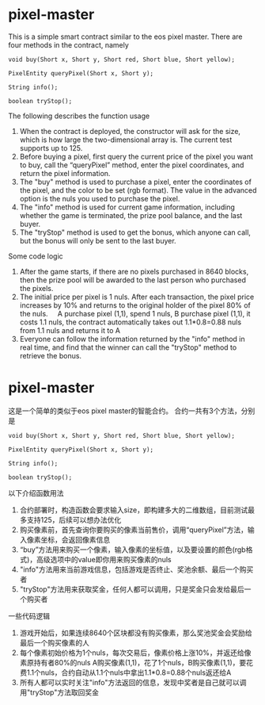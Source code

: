 # pixel-master

This is a simple smart contract similar to the eos pixel master.
There are four methods in the contract, namely

    void buy(Short x, Short y, Short red, Short blue, Short yellow);
    
    PixelEntity queryPixel(Short x, Short y);
    
    String info();
    
    boolean tryStop();

The following describes the function usage
1. When the contract is deployed, the constructor will ask for the size, which is how large the two-dimensional array is. The current test supports up to 125.
2. Before buying a pixel, first query the current price of the pixel you want to buy, call the “queryPixel” method, enter the pixel coordinates, and return the pixel information.
3. The "buy" method is used to purchase a pixel, enter the coordinates of the pixel, and the color to be set (rgb format). The value in the advanced option is the nuls you used to purchase the pixel.
4. The "info" method is used for current game information, including whether the game is terminated, the prize pool balance, and the last buyer.
4. The "tryStop" method is used to get the bonus, which anyone can call, but the bonus will only be sent to the last buyer.

Some code logic
1. After the game starts, if there are no pixels purchased in 8640 blocks, then the prize pool will be awarded to the last person who purchased the pixels.
2. The initial price per pixel is 1 nuls. After each transaction, the pixel price increases by 10% and returns to the original holder of the pixel 80% of the nuls.
    A purchase pixel (1,1), spend 1 nuls, B purchase pixel (1,1), it costs 1.1 nuls, the contract automatically takes out 1.1*0.8=0.88 nuls from 1.1 nuls and returns it to A
3. Everyone can follow the information returned by the "info" method in real time, and find that the winner can call the "tryStop" method to retrieve the bonus.

# pixel-master

这是一个简单的类似于eos pixel master的智能合约。
合约一共有3个方法，分别是

    void buy(Short x, Short y, Short red, Short blue, Short yellow);
    
    PixelEntity queryPixel(Short x, Short y);
    
    String info();
    
    boolean tryStop();

以下介绍函数用法
1. 合约部署时，构造函数会要求输入size，即构建多大的二维数组，目前测试最多支持125，后续可以想办法优化
2. 购买像素前，首先查询你要购买的像素当前售价，调用“queryPixel”方法，输入像素坐标，会返回像素信息
3. “buy”方法用来购买一个像素，输入像素的坐标值，以及要设置的颜色(rgb格式)，高级选项中的value即你用来购买像素的nuls
4. "info"方法用来当前游戏信息，包括游戏是否终止、奖池余额、最后一个购买者
4. "tryStop"方法用来获取奖金，任何人都可以调用，只是奖金只会发给最后一个购买者

一些代码逻辑
1. 游戏开始后，如果连续8640个区块都没有购买像素，那么奖池奖金会奖励给最后一个购买像素的人
2. 每个像素初始价格为1个nuls，每次交易后，像素价格上涨10%，并返还给像素原持有者80%的nuls
    A购买像素(1,1)，花了1个nuls，B购买像素(1,1)，要花费1.1个nuls，合约自动从1.1个nuls中拿出1.1*0.8=0.88个nuls返还给A
3. 所有人都可以实时关注"info"方法返回的信息，发现中奖者是自己就可以调用"tryStop"方法取回奖金

